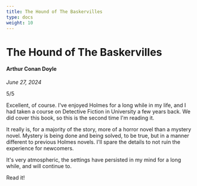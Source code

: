 ```yaml
---
title: The Hound of The Baskervilles
type: docs
weight: 10
---
```


# The Hound of The Baskervilles

#### Arthur Conan Doyle

*June 27, 2024*

5/5

Excellent, of course. I've enjoyed Holmes for a long while in my life, and I had taken a course on Detective Fiction in University a few years back. We did cover this book, so this is the second time I'm reading it.   

It really is, for a majority of the story, more of a horror novel than a mystery novel. Mystery is being done and being solved, to be true, but in a manner different to previous Holmes novels. I'll spare the details to not ruin the experience for newcomers.  

It's very atmospheric, the settings have persisted in my mind for a long while, and will continue to.  

Read it!
